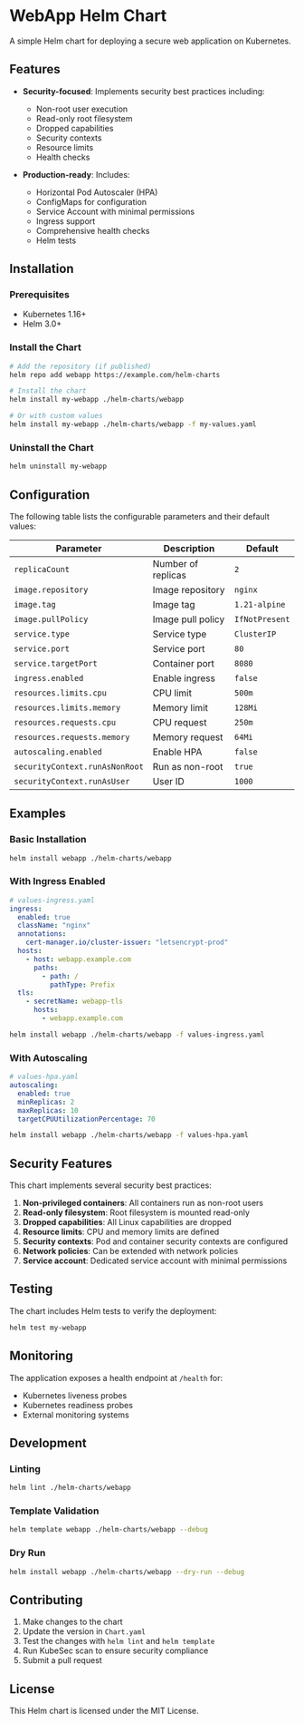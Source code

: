 # WebApp Helm Chart

A simple Helm chart for deploying a secure web application on Kubernetes.

## Features

- **Security-focused**: Implements security best practices including:
  - Non-root user execution
  - Read-only root filesystem
  - Dropped capabilities
  - Security contexts
  - Resource limits
  - Health checks

- **Production-ready**: Includes:
  - Horizontal Pod Autoscaler (HPA)
  - ConfigMaps for configuration
  - Service Account with minimal permissions
  - Ingress support
  - Comprehensive health checks
  - Helm tests

## Installation

### Prerequisites

- Kubernetes 1.16+
- Helm 3.0+

### Install the Chart

```bash
# Add the repository (if published)
helm repo add webapp https://example.com/helm-charts

# Install the chart
helm install my-webapp ./helm-charts/webapp

# Or with custom values
helm install my-webapp ./helm-charts/webapp -f my-values.yaml
```

### Uninstall the Chart

```bash
helm uninstall my-webapp
```

## Configuration

The following table lists the configurable parameters and their default values:

| Parameter | Description | Default |
|-----------|-------------|---------|
| `replicaCount` | Number of replicas | `2` |
| `image.repository` | Image repository | `nginx` |
| `image.tag` | Image tag | `1.21-alpine` |
| `image.pullPolicy` | Image pull policy | `IfNotPresent` |
| `service.type` | Service type | `ClusterIP` |
| `service.port` | Service port | `80` |
| `service.targetPort` | Container port | `8080` |
| `ingress.enabled` | Enable ingress | `false` |
| `resources.limits.cpu` | CPU limit | `500m` |
| `resources.limits.memory` | Memory limit | `128Mi` |
| `resources.requests.cpu` | CPU request | `250m` |
| `resources.requests.memory` | Memory request | `64Mi` |
| `autoscaling.enabled` | Enable HPA | `false` |
| `securityContext.runAsNonRoot` | Run as non-root | `true` |
| `securityContext.runAsUser` | User ID | `1000` |

## Examples

### Basic Installation

```bash
helm install webapp ./helm-charts/webapp
```

### With Ingress Enabled

```yaml
# values-ingress.yaml
ingress:
  enabled: true
  className: "nginx"
  annotations:
    cert-manager.io/cluster-issuer: "letsencrypt-prod"
  hosts:
    - host: webapp.example.com
      paths:
        - path: /
          pathType: Prefix
  tls:
    - secretName: webapp-tls
      hosts:
        - webapp.example.com
```

```bash
helm install webapp ./helm-charts/webapp -f values-ingress.yaml
```

### With Autoscaling

```yaml
# values-hpa.yaml
autoscaling:
  enabled: true
  minReplicas: 2
  maxReplicas: 10
  targetCPUUtilizationPercentage: 70
```

```bash
helm install webapp ./helm-charts/webapp -f values-hpa.yaml
```

## Security Features

This chart implements several security best practices:

1. **Non-privileged containers**: All containers run as non-root users
2. **Read-only filesystem**: Root filesystem is mounted read-only
3. **Dropped capabilities**: All Linux capabilities are dropped
4. **Resource limits**: CPU and memory limits are defined
5. **Security contexts**: Pod and container security contexts are configured
6. **Network policies**: Can be extended with network policies
7. **Service account**: Dedicated service account with minimal permissions

## Testing

The chart includes Helm tests to verify the deployment:

```bash
helm test my-webapp
```

## Monitoring

The application exposes a health endpoint at `/health` for:
- Kubernetes liveness probes
- Kubernetes readiness probes
- External monitoring systems

## Development

### Linting

```bash
helm lint ./helm-charts/webapp
```

### Template Validation

```bash
helm template webapp ./helm-charts/webapp --debug
```

### Dry Run

```bash
helm install webapp ./helm-charts/webapp --dry-run --debug
```

## Contributing

1. Make changes to the chart
2. Update the version in `Chart.yaml`
3. Test the changes with `helm lint` and `helm template`
4. Run KubeSec scan to ensure security compliance
5. Submit a pull request

## License

This Helm chart is licensed under the MIT License.
